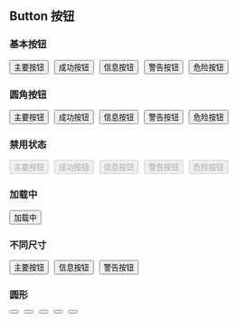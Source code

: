 
## Button 按钮

<script setup>
import { Button }from '@ui1024/components'
</script>

### 基本按钮
<pre class="pre">
  <Button type="primary">主要按钮</Button>
  <Button type="success">成功按钮</Button>
  <Button type="info">信息按钮</Button>
  <Button type="warning">警告按钮</Button>
  <Button type="danger">危险按钮</Button>
</pre>

### 圆角按钮
<pre class="pre">
  <Button type="primary" round>主要按钮</Button>
  <Button type="success" round>成功按钮</Button>
  <Button type="info" round>信息按钮</Button>
  <Button type="warning" round>警告按钮</Button>
  <Button type="danger" round>危险按钮</Button> 
</pre>


### 禁用状态
<pre class="pre">
  <Button type="primary" disabled>主要按钮</Button>
  <Button type="success" disabled>成功按钮</Button>
  <Button type="info" disabled>信息按钮</Button>
  <Button type="warning" disabled>警告按钮</Button>
  <Button type="danger" disabled>危险按钮</Button> 
</pre>

### 加载中
<pre class="pre">
  <Button type="primary" icon="loading" iconPosition="left">加载中</Button>
</pre>

### 不同尺寸
<pre class="pre">
  <Button type="primary" size="medium">主要按钮</Button>
  <Button type="info" size="small">信息按钮</Button>
  <Button type="warning" size="mini">警告按钮</Button>
</pre>



### 圆形
<pre class="pre">
  <Button type="primary" circle icon="delete" iconPosition="left"></Button>
  <Button type="success" circle icon="delete" iconPosition="left"></Button>
  <Button type="info" circle icon="delete" iconPosition="left"></Button>
  <Button type="warning" circle icon="delete" iconPosition="left"></Button>
  <Button type="danger" circle icon="delete" iconPosition="left"></Button> 
</pre>

<style lang="less" scoped>
  .pre {
    display: flex;
    Button + Button {
      margin-left: 10px;
    }
  }
</style>



